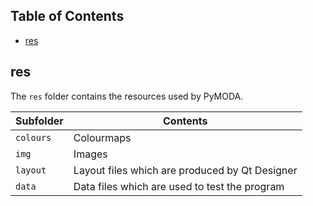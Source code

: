 <!-- START doctoc generated TOC please keep comment here to allow auto update -->
<!-- DON'T EDIT THIS SECTION, INSTEAD RE-RUN doctoc TO UPDATE -->
## Table of Contents

- [res](#res)

<!-- END doctoc generated TOC please keep comment here to allow auto update -->

## res

The `res` folder contains the resources used by PyMODA.

| Subfolder | Contents |
| ----- | ----- |
| `colours` | Colourmaps | 
| `img` | Images | 
| `layout` | Layout files which are produced by Qt Designer | 
| `data` | Data files which are used to test the program |
